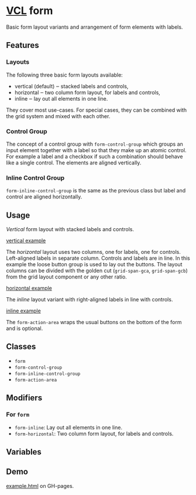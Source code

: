 # [VCL](https://github.com/vcl/doc) form

Basic form layout variants and arrangement of form elements with labels.

## Features

### Layouts

The following three basic form layouts available:

- vertical (default) ‒ stacked labels and controls,
- horizontal ‒ two column form layout, for labels and controls,
- inline ‒ lay out all elements in one line.

They cover most use-cases. For special cases, they can be
combined with the grid system and mixed with each other.

### Control Group

The concept of a control group with `form-control-group` which groups an
input element together with a label so that they make up an atomic control.
For example a label and a checkbox if such a combination should behave
like a single control. The elements are aligned vertically.

### Inline Control Group

`form-inline-control-group` is the same as the previous class but
label and control are aligned horizontally.

## Usage

_Vertical_ form layout with stacked labels and controls.

[vertical example](/demo/example-vertical.html)

The _horizontal_ layout uses two columns, one for labels, one for controls.
Left-aligned labels in separate column. Controls and labels are in line.
In this example the loose button group is used to lay out the buttons.
The layout columns can be divided with the golden cut
(`grid-span-gca`, `grid-span-gcb`) from the grid layout component
or any other ratio.

[horizontal example](/demo/example-horizontal.html)

The _inline_ layout variant with right-aligned labels in line with controls.

[inline example](/demo/example-inline.html)

The `form-action-area` wraps the usual buttons on the bottom of the form
and is optional.

## Classes

- `form`
- `form-control-group`
- `form-inline-control-group`
- `form-action-area`

## Modifiers

### For `form`

- `form-inline`: Lay out all elements in one line.
- `form-horizontal`: Two column form layout, for labels and controls.

## Variables

## Demo

[example.html](/demo/example.html) on GH-pages.
